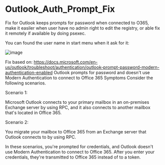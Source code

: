 # Outlook_Auth_Prompt_Fix
Fix for Outlook keeps prompts for password when connected to O365, make it easiler when user have no admin right to edit the registry, or able fix it remotely if available by doing psexec.

You can found the user name in start menu when it ask for it:

![image](https://user-images.githubusercontent.com/20796385/179487717-92279119-93e5-4e01-b3b5-8ced6cebf622.png)



Fix based on: https://docs.microsoft.com/en-us/outlook/troubleshoot/authentication/outlook-prompt-password-modern-authentication-enabled
Outlook prompts for password and doesn't use Modern Authentication to connect to Office 365
Symptoms
Consider the following scenarios.

Scenario 1:

Microsoft Outlook connects to your primary mailbox in an on-premises Exchange server by using RPC, and it also connects to another mailbox that's located in Office 365.

Scenario 2:

You migrate your mailbox to Office 365 from an Exchange server that Outlook connects to by using RPC.

In these scenarios, you're prompted for credentials, and Outlook doesn't use Modern Authentication to connect to Office 365. After you enter your credentials, they're transmitted to Office 365 instead of to a token.
